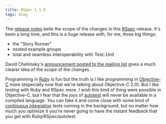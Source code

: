 ```yaml
---
title: RSpec 1.1.0
tags: blog
---
```


The [release notes](http://rubyforge.org/frs/shownotes.php?release_id=17107) belie the scope of the changes in this [RSpec](http://wincent.com/wiki/RSpec) release. It's been a long time, and this is a _huge_ release with, for me, three big things:

-   the "Story Runner"
-   nested example groups
-   total and seamless interoperability with Test::Unit

David Chelimsky's [announcement posted to the mailing list](http://rubyforge.org/pipermail/rspec-users/2007-December/005009.html) gives a much clearer idea of the scope of the changes.

Programming in [Ruby](http://wincent.com/wiki/Ruby) is fun but the truth is I like _programming_ in [Objective-C](http://wincent.com/wiki/Objective-C) more (especially now that we're talking about Objective-C 2.0). But I like _testing_ with Ruby and RSpec more. I wish this kind of thing were possible in Objective-C, but I fear that the joys of [autotest](http://wincent.com/wiki/autotest) will never be available in a compiled language. You can fake it and come close with some kind of [continuous integration](http://wincent.com/wiki/continuous%20integration) tests running in the background, but no matter how much you optimize it you're never going to have the instant feedback that you get with Ruby/RSpec/autotest.
